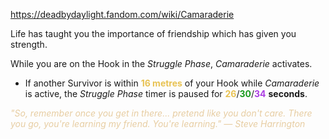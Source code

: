 https://deadbydaylight.fandom.com/wiki/Camaraderie

<p>Life has taught you the importance of friendship which has given you strength.
<p>While you are on the Hook  in the <i>Struggle Phase</i>, <i>Camaraderie</i> activates.
</p>
<ul><li>If another Survivor is within <b><span class="clr clr2" style="color: #e8c252 ;">16 metres</span></b> of your Hook while <i>Camaraderie</i> is active, the <i>Struggle Phase</i> timer is paused for <span class="clr" style="color: #e8c252;"><b>26</b></span>/<span class="clr" style="color: #199b1e;"><b>30</b></span>/<span class="clr" style="color: #ac3ee3;"><b>34</b></span> <b>seconds</b>.</li></ul>
<p><i><span class="clr clr9" style="color: #e7cda2 ;">"So, remember once you get in there... pretend like you don't care. There you go, you're learning my friend. You're learning." — Steve Harrington</span></i>
</p>
</p>